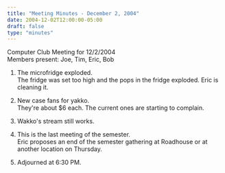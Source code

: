 ```yaml
---
title: "Meeting Minutes - December 2, 2004"
date: 2004-12-02T12:00:00-05:00
draft: false
type: "minutes"
---
```


Computer Club Meeting for 12/2/2004<br>
Members present: Joe, Tim, Eric, Bob<p>

1) The microfridge exploded.<br>
The fridge was set too high and the pops in the fridge exploded.  Eric is 
cleaning it.<p>

2) New case fans for yakko.<br>
They're about $6 each.  The current ones are starting to complain.<p>

3) Wakko's stream still works.<p>

4) This is the last meeting of the semester. <br> 
Eric proposes an end of the semester gathering at Roadhouse or at another
location on Thursday.<p>

5) Adjourned at 6:30 PM.<p>





